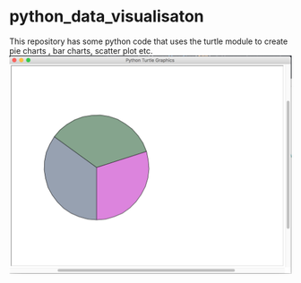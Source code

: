# python_data_visualisaton

This repository has some python code that uses the turtle module to create pie charts , bar charts, scatter plot etc.
![Pie Chart](https://github.com/ntuifranklin/python_data_visualisaton/blob/main/piechart.png)

